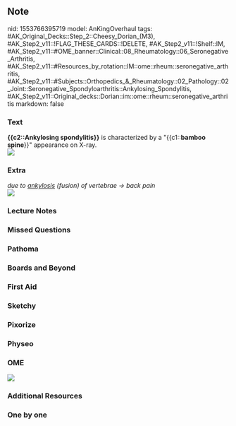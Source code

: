 ## Note
nid: 1553766395719
model: AnKingOverhaul
tags: #AK_Original_Decks::Step_2::Cheesy_Dorian_(M3), #AK_Step2_v11::!FLAG_THESE_CARDS::!DELETE, #AK_Step2_v11::!Shelf::IM, #AK_Step2_v11::#OME_banner::Clinical::08_Rheumatology::06_Seronegative_Arthritis, #AK_Step2_v11::#Resources_by_rotation::IM::ome::rheum::seronegative_arthritis, #AK_Step2_v11::#Subjects::Orthopedics_&_Rheumatology::02_Pathology::02_Joint::Seronegative_Spondyloarthritis::Ankylosing_Spondylitis, #AK_Step2_v11::Original_decks::Dorian::im::ome::rheum::seronegative_arthritis
markdown: false

### Text
<div>
  <b>{{c2::Ankylosing spondylitis}}</b> is characterized by a
  "{{c1::<b>bamboo</b> <b>spine</b>}}" appearance on X-ray.
</div>
<div><img src="paste-264694539485502.jpg"></div>

### Extra
<div>
  <div>
    <div>
      <i>due to <u>ankylosis</u> (fusion) of vertebrae → back
      pain</i>
    </div>
    <div><img src="paste-12034725996658689.jpg"></div>
  </div>
</div>

### Lecture Notes


### Missed Questions


### Pathoma


### Boards and Beyond


### First Aid


### Sketchy


### Pixorize


### Physeo


### OME
<div class="ome-widget">
  <a href=
  "https://onlinemeded.org/spa/rheumatology/seronegative-arthritis/acquire?ref=anki">
  <img src="_OME_AnkiFlashcards_Lesson_3.png"></a>
</div>

### Additional Resources


### One by one

